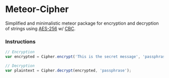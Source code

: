 # Meteor-Cipher

Simplified and minimalistic meteor package for encryption and decryption of
strings using [AES-256](http://en.wikipedia.org/wiki/Advanced_Encryption_Standard) w/ [CBC](http://en.wikipedia.org/wiki/Cipher_block_chaining#Cipher-block_chaining_.28CBC.29).

### Instructions

```js
// Encryption
var encrypted = Cipher.encrypt('This is the secret message', 'passphrase');

// Decryption
var plaintext = Cipher.decrypt(encrypted, 'passphrase');
```
